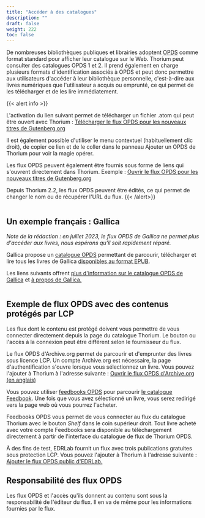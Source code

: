 ```yaml
---
title: "Accéder à des catalogues"
description: ""
draft: false
weight: 222
toc: false
---
```



  <p>
De nombreuses bibliothèques publiques et librairies adoptent 
<a href="https://opds.io/">OPDS</a> comme format standard pour afficher leur 
catalogue sur le Web. Thorium peut consulter des catalogues OPDS 1 et 2. 
Il prend également en charge plusieurs formats d'identification associés à OPDS 
et peut donc permettre aux utilisateurs d'accéder à leur bibliothèque 
personnelle,  c'est-à-dire aux livres numériques que l'utilisateur a acquis ou 
emprunté,  ce qui permet de les télécharger et de les lire immédiatement.
  </p>
  

{{< alert info >}}

L'activation du lien suivant permet de télécharger un fichier .atom qui peut être ouvert avec Thorium :
<a href="https://www.gutenberg.org/ebooks/search.opds/" target="_blank">
Télécharger le flux OPDS pour les nouveaux titres de Gutenberg.org
</a>

Il est également possible d'utiliser le menu contextuel (habituellement clic droit), de copier ce lien et de le coller dans le panneau Ajouter un OPDS de Thorium pour voir la magie opérer.

Les flux OPDS peuvent également être fournis sous forme de liens qui s'ouvrent directement dans Thorium. Exemple : 
<a href="opds://www.gutenberg.org/ebooks/search.opds/" target="_blank">Ouvrir le flux OPDS pour les nouveaux titres de Gutenberg.org</a>

Depuis Thorium 2.2, les flux OPDS peuvent être édités, ce qui permet de changer le nom ou de récupérer l'URL du flux.
{{< /alert>}}

<figure>
  <img src="/images/local-fr/thorium-opds-add.png" alt="">
  <figcaption class="icon">
  </figcaption>
</figure>

## Un exemple français : Gallica

*Note de la rédaction : en juillet 2023, le flux OPDS de Gallica ne permet plus d'accéder aux livres, nous espérons qu'il soit rapidement réparé.*

<p>Gallica propose un 
<a href="http://gallica.bnf.fr/opds" target="_blank">catalogue OPDS</a>
permettant de parcourir, télécharger et lire tous les livres de Gallica 
<a href="http://gallica.bnf.fr/ebooks" target="_blank">disponibles au format EPUB</a>.</p>

<p>Les liens suivants offrent 
<a href="http://gallica.bnf.fr/blog/27042017/retrouvez-tous-nos-livres-au-format-epub-dans-votre-application-de-lecture-favorite">
plus d'information sur le catalogue OPDS de Gallica</a> et 
<a href="https://gallica.bnf.fr/edit/und/a-propos">à propos de Gallica.</a></p> 

<figure>
  <img src="/images/local-fr/thorium-opds-gallica-1.png" alt="">
  <figcaption class="icon">
  </figcaption>
</figure>

## Exemple de flux OPDS avec des contenus protégés par LCP

Les flux dont le contenu est protégé doivent vous permettre de vous connecter directement depuis la page du catalogue Thorium. Le bouton ou l'accès à la connexion peut être différent selon le fournisseur du flux.

Le flux OPDS d'Archive.org permet de parcourir et d'emprunter des livres sous licence LCP. Un compte Archive.org est nécessaire, la page d'authentification s'ouvre lorsque vous sélectionnez un livre. Vous pouvez l'ajouter à Thorium à l'adresse suivante : <a href="opds://archive.org/services/opds">Ouvrir le flux OPDS d'Archive.org (en anglais)<a>

Vous pouvez utiliser [feedbooks OPDS](https://catalog.feedbooks.com/catalog/index.json) pour parcourir [le catalogue Feedbook](https://www.feedbooks.com/#). Une fois que vous avez sélectionné un livre, vous serez redirigé vers la page web où vous pourrez l'acheter. 

Feedbooks OPDS vous permet de vous connecter au flux du catalogue Thorium avec le bouton *Shelf* dans le coin supérieur droit. Tout livre acheté avec votre compte Feedbooks sera disponible au téléchargement directement à partir de l'interface du catalogue de flux de Thorium OPDS. 

À des fins de test, EDRLab fournit un flux avec trois publications gratuites sous protection LCP. Vous pouvez l'ajouter à Thorium à l'adresse suivante : <a href="opds://edrlab.org/public/feed/opds-lcp.json">Ajouter le flux OPDS public d'EDRLab.</a>

## Responsabilité des flux OPDS

Les flux OPDS et l'accès qu'ils donnent au contenu sont sous la responsabilité de l'éditeur du flux. Il en va de même pour les informations fournies par le flux.